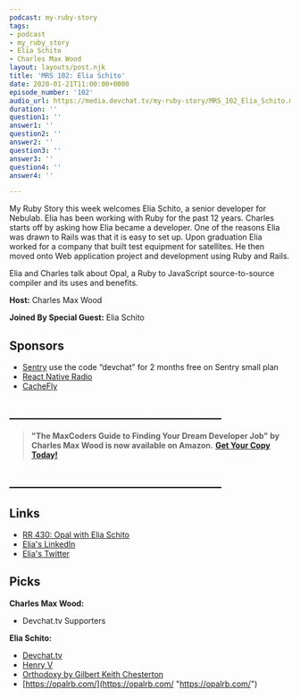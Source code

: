 ```yaml
---
podcast: my-ruby-story
tags:
- podcast
- my_ruby_story
- Elia Schito
- Charles Max Wood
layout: layouts/post.njk
title: 'MRS 102: Elia Schito'
date: 2020-01-21T11:00:00+0000
episode_number: '102'
audio_url: https://media.devchat.tv/my-ruby-story/MRS_102_Elia_Schito.mp3
duration: ''
question1: ''
answer1: ''
question2: ''
answer2: ''
question3: ''
answer3: ''
question4: ''
answer4: ''

---
```

My Ruby Story this week welcomes Elia Schito, a senior developer for Nebulab. Elia has been working with Ruby for the past 12 years. Charles starts off by asking how Elia became a developer. One of the reasons Elia was drawn to Rails was that it is easy to set up. Upon graduation Elia worked for a company that built test equipment for satellites.  He then moved onto Web application project and development using Ruby and Rails. 

Elia and Charles talk about Opal, a Ruby to JavaScript source-to-source compiler and its uses and benefits.  

**Host:** Charles Max Wood

**Joined By Special Guest:** Elia Schito

## Sponsors

* [Sentry](https://sentry.io/) use the code “devchat” for 2 months free on Sentry small plan
* [React Native Radio](https://devchat.tv/react-native-radio/)
* [CacheFly](https://www.cachefly.com/)

## **______________________________________**

> **"The MaxCoders Guide to Finding Your Dream Developer Job" by Charles Max Wood is now available on Amazon.** [**Get Your Copy Today!**](https://www.amazon.com/gp/product/B081MBL5C9/ref=as_li_ss_tl?ie=UTF8&linkCode=sl1&tag=devchattv-20&linkId=9d61363241636e2546ef46abba198746&language=en_US)

## **______________________________________**

> 

## Links

* [RR 430: Opal with Elia Schito](https://devchat.tv/ruby-rogues/rr-430-opal-with-elia-schito/)
* [Elia's LinkedIn](https://www.linkedin.com/in/eliaschito/)
* [Elia's Twitter](https://twitter.com/eliaschito)

## Picks

**Charles Max Wood:**

* Devchat.tv Supporters

**Elia Schito:**

* [Devchat.tv](https://twitter.com/eliaschito)
* [Henry V](https://en.wikipedia.org/wiki/Henry_V_(1989_film))
* [Orthodoxy by Gilbert Keith Chesterton](https://www.amazon.com/Orthodoxy-G-K-Chesterton/dp/1519305680)
* [https://opalrb.com/](https://opalrb.com/ "https://opalrb.com/")